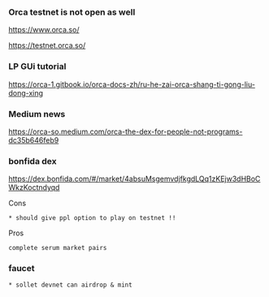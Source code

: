 ### Orca testnet is not open as well

https://www.orca.so/

https://testnet.orca.so/


### LP GUi tutorial

https://orca-1.gitbook.io/orca-docs-zh/ru-he-zai-orca-shang-ti-gong-liu-dong-xing

### Medium news

https://orca-so.medium.com/orca-the-dex-for-people-not-programs-dc35b646feb9

### bonfida dex

https://dex.bonfida.com/#/market/4absuMsgemvdjfkgdLQq1zKEjw3dHBoCWkzKoctndyqd

Cons

    * should give ppl option to play on testnet !!

Pros

    complete serum market pairs

### faucet
    * sollet devnet can airdrop & mint



